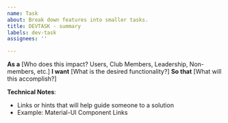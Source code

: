 ```yaml
---
name: Task
about: Break down features into smaller tasks.
title: DEVTASK - summary
labels: dev-task
assignees: ''

---
```


**As a** [Who does this impact? Users, Club Members, Leadership, Non-members, etc.]
**I want** [What is the desired functionality?]
**So that** [What will this accomplish?]

**Technical Notes**:
- Links or hints that will help guide someone to a solution
- Example: Material-UI Component Links
